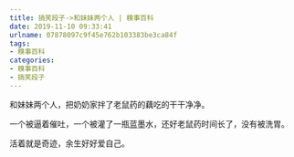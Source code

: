 ```yaml
---
title: 搞笑段子->和妹妹两个人 | 糗事百科
date: 2019-11-10 09:33:41
urlname: 07878097c9f45e762b103383be3ca84f
tags: 
- 糗事百科
categories:
- 糗事百科
- 搞笑段子
---
```

和妹妹两个人，把奶奶家拌了老鼠药的藕吃的干干净净。

一个被逼着催吐，一个被灌了一瓶蓝墨水，还好老鼠药时间长了，没有被洗胃。

活着就是奇迹，余生好好爱自己。



